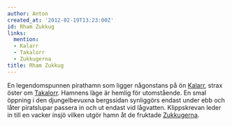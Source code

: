 ```yaml
---
author: Anton
created_at: '2012-02-19T13:23:00Z'
id: Rham Zukkug
links:
  mention:
  - Kalarr
  - Takalorr
  - Zukkugerna
title: Rham Zukkug
---
```


En legendomspunnen pirathamn som ligger någonstans på ön [Kalarr], strax öster om [Takalorr].
Hamnens läge är hemlig för utomstående. En smal öppning i den djungelbevuxna bergssidan synliggörs
endast under ebb och låter piratslupar passera in och ut endast vid lågvatten. Klippskrevan leder in
till en vacker insjö vilken utgör hamn åt de fruktade [Zukkugerna].

  [Kalarr]: Kalarr
  [Takalorr]: Takalorr
  [Zukkugerna]: Zukkugerna
